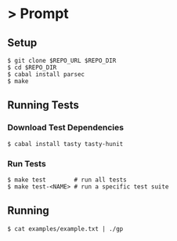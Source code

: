 \> Prompt
=========

## Setup

```
$ git clone $REPO_URL $REPO_DIR
$ cd $REPO_DIR
$ cabal install parsec
$ make
```

## Running Tests

### Download Test Dependencies

```
$ cabal install tasty tasty-hunit
```

### Run Tests

```
$ make test        # run all tests
$ make test-<NAME> # run a specific test suite
```

## Running

```
$ cat examples/example.txt | ./gp
```
